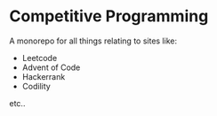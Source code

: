 # Competitive Programming 
A monorepo for all things relating to sites like:
  - Leetcode 
  - Advent of Code 
  - Hackerrank 
  - Codility
    
etc.. 


